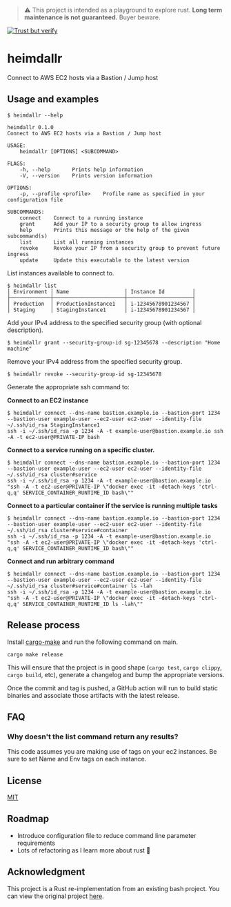 > :warning: This project is intended as a playground to explore rust. **Long
> term maintenance is not guaranteed.** Buyer beware.

[![Trust but verify](https://github.com/keelerm84/heimdallr/actions/workflows/trust-but-verify.yml/badge.svg)](https://github.com/keelerm84/deploy/actions/workflows/trust-but-verify.yml)

# heimdallr

Connect to AWS EC2 hosts via a Bastion / Jump host

## Usage and examples

```console
$ heimdallr --help

heimdallr 0.1.0
Connect to AWS EC2 hosts via a Bastion / Jump host

USAGE:
    heimdallr [OPTIONS] <SUBCOMMAND>

FLAGS:
    -h, --help       Prints help information
    -V, --version    Prints version information

OPTIONS:
    -p, --profile <profile>    Profile name as specified in your configuration file

SUBCOMMANDS:
    connect    Connect to a running instance
    grant      Add your IP to a security group to allow ingress
    help       Prints this message or the help of the given subcommand(s)
    list       List all running instances
    revoke     Revoke your IP from a security group to prevent future ingress
    update     Update this executable to the latest version
```

List instances available to connect to.

```console
$ heimdallr list
│ Environment │ Name                  │ Instance Id         │
├─────────────┼───────────────────────┼─────────────────────┤
│ Production  │ ProductionInstance1   │ i-12345678901234567 │
│ Staging     │ StagingInstance1      │ i-12345678901234567 │
```

Add your IPv4 address to the specified security group (with optional description).

```console
$ heimdallr grant --security-group-id sg-12345678 --description "Home machine"
```

Remove your IPv4 address from the specified security group.

```console
$ heimdallr revoke --security-group-id sg-12345678
```

Generate the appropriate ssh command to:

**Connect to an EC2 instance**

```console
$ heimdallr connect --dns-name bastion.example.io --bastion-port 1234 --bastion-user example-user --ec2-user ec2-user --identity-file ~/.ssh/id_rsa StagingInstance1
ssh -i ~/.ssh/id_rsa -p 1234 -A -t example-user@bastion.example.io ssh -A -t ec2-user@PRIVATE-IP bash
```

**Connect to a service running on a specific cluster.**

```console
$ heimdallr connect --dns-name bastion.example.io --bastion-port 1234 --bastion-user example-user --ec2-user ec2-user --identity-file ~/.ssh/id_rsa cluster#service
ssh -i ~/.ssh/id_rsa -p 1234 -A -t example-user@bastion.example.io "ssh -A -t ec2-user@PRIVATE-IP \"docker exec -it -detach-keys 'ctrl-q,q' SERVICE_CONTAINER_RUNTIME_ID bash\""
```

**Connect to a particular container if the service is running multiple tasks**

```console
$ heimdallr connect --dns-name bastion.example.io --bastion-port 1234 --bastion-user example-user --ec2-user ec2-user --identity-file ~/.ssh/id_rsa cluster#service#container
ssh -i ~/.ssh/id_rsa -p 1234 -A -t example-user@bastion.example.io "ssh -A -t ec2-user@PRIVATE-IP \"docker exec -it -detach-keys 'ctrl-q,q' SERVICE_CONTAINER_RUNTIME_ID bash\""
```

**Connect and run arbitrary command**

```console
$ heimdallr connect --dns-name bastion.example.io --bastion-port 1234 --bastion-user example-user --ec2-user ec2-user --identity-file ~/.ssh/id_rsa cluster#service#container ls -lah
ssh -i ~/.ssh/id_rsa -p 1234 -A -t example-user@bastion.example.io "ssh -A -t ec2-user@PRIVATE-IP \"docker exec -it -detach-keys 'ctrl-q,q' SERVICE_CONTAINER_RUNTIME_ID ls -lah\""
```

## Release process

Install [cargo-make][cargo-make] and run the following command on main.

```console
cargo make release
```

This will ensure that the project is in good shape (`cargo test`, `cargo
clippy`, `cargo build`, etc), generate a changelog and bump the appropriate
versions.

Once the commit and tag is pushed, a GitHub action will run to build static
binaries and associate those artifacts with the latest release.

## FAQ

### Why doesn't the list command return any results?

This code assumes you are making use of tags on your ec2 instances. Be sure to
set Name and Env tags on each instance.

## License

[MIT](./LICENSE.md)

## Roadmap

- Introduce configuration file to reduce command line parameter requirements
- Lots of refactoring as I learn more about rust :crab:

## Acknowledgment

This project is a Rust re-implementation from an existing bash project. You can view
the original project [here][heimdall].

[heimdall]: https://github.com/needcaffeine/heimdall
[cargo-make]: https://github.com/sagiegurari/cargo-make

